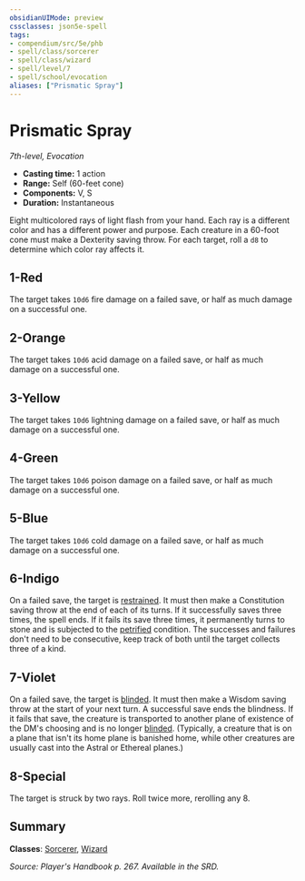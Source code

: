 ```yaml
---
obsidianUIMode: preview
cssclasses: json5e-spell
tags:
- compendium/src/5e/phb
- spell/class/sorcerer
- spell/class/wizard
- spell/level/7
- spell/school/evocation
aliases: ["Prismatic Spray"]
---
```

# Prismatic Spray
*7th-level, Evocation*  

- **Casting time:** 1 action
- **Range:** Self (60-feet cone)
- **Components:** V, S
- **Duration:** Instantaneous

Eight multicolored rays of light flash from your hand. Each ray is a different color and has a different power and purpose. Each creature in a 60-foot cone must make a Dexterity saving throw. For each target, roll a `d8` to determine which color ray affects it.

## 1-Red

The target takes `10d6` fire damage on a failed save, or half as much damage on a successful one.

## 2-Orange

The target takes `10d6` acid damage on a failed save, or half as much damage on a successful one.

## 3-Yellow

The target takes `10d6` lightning damage on a failed save, or half as much damage on a successful one.

## 4-Green

The target takes `10d6` poison damage on a failed save, or half as much damage on a successful one.

## 5-Blue

The target takes `10d6` cold damage on a failed save, or half as much damage on a successful one.

## 6-Indigo

On a failed save, the target is [restrained](_conditions.md#restrained). It must then make a Constitution saving throw at the end of each of its turns. If it successfully saves three times, the spell ends. If it fails its save three times, it permanently turns to stone and is subjected to the [petrified](_conditions.md#petrified) condition. The successes and failures don't need to be consecutive, keep track of both until the target collects three of a kind.

## 7-Violet

On a failed save, the target is [blinded](_conditions.md#blinded). It must then make a Wisdom saving throw at the start of your next turn. A successful save ends the blindness. If it fails that save, the creature is transported to another plane of existence of the DM's choosing and is no longer [blinded](_conditions.md#blinded). (Typically, a creature that is on a plane that isn't its home plane is banished home, while other creatures are usually cast into the Astral or Ethereal planes.)

## 8-Special

The target is struck by two rays. Roll twice more, rerolling any 8.

## Summary

**Classes**: [Sorcerer](sorcerer.md), [Wizard](wizard.md)

*Source: Player's Handbook p. 267. Available in the SRD.*